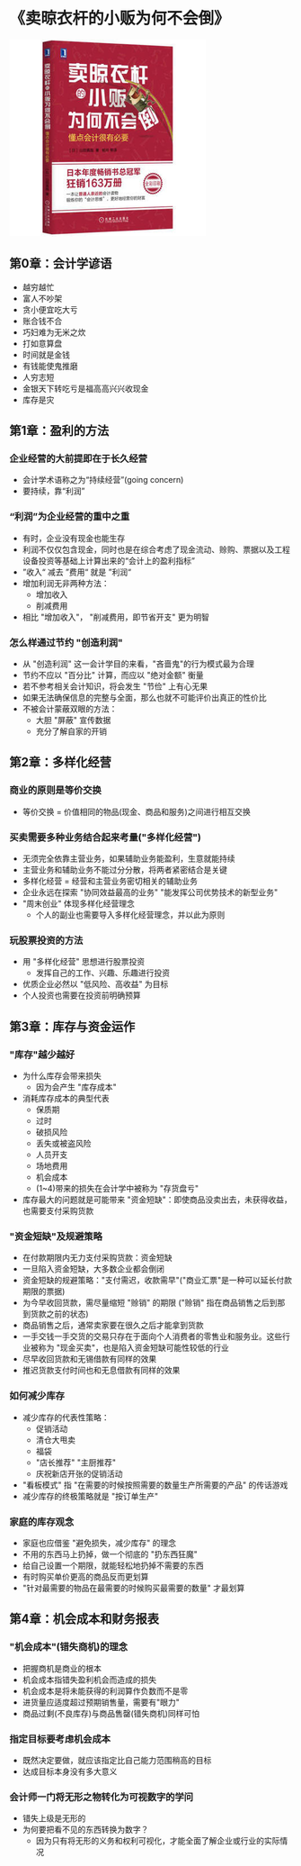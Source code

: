 # 《卖晾衣杆的小贩为何不会倒》

![9787111546115](../../static/img/9787111546115.jpg)

## 第0章：会计学谚语

- 越穷越忙
- 富人不吵架
- 贪小便宜吃大亏
- 账合钱不合
- 巧妇难为无米之炊
- 打如意算盘
- 时间就是金钱
- 有钱能使鬼推磨
- 人穷志短
- 金银天下转吃亏是福高高兴兴收现金
- 库存是灾

## 第1章：盈利的方法

### 企业经营的大前提即在于长久经营

- 会计学术语称之为“持续经营”(going concern)
- 要持续，靠“利润”

### “利润”为企业经营的重中之重

- 有时，企业没有现金也能生存
- 利润不仅仅包含现金，同时也是在综合考虑了现金流动、赊购、票据以及工程设备投资等基础上计算出来的“会计上的盈利指标”
- ”收入“ 减去 ”费用“ 就是 ”利润“
- 增加利润无非两种方法：
  - 增加收入
  - 削减费用
- 相比 "增加收入"， "削减费用，即节省开支" 更为明智

### 怎么样通过节约 "创造利润"

- 从 "创造利润" 这一会计学目的来看，"吝啬鬼"的行为模式最为合理
- 节约不应以 "百分比" 计算，而应以 "绝对金额" 衡量
- 若不参考相关会计知识，将会发生 "节俭" 上有心无果
- 如果无法确保信息的完整与全面，那么也就不可能评价出真正的性价比
- 不被会计蒙蔽双眼的方法：
  - 大胆 "屏蔽" 宣传数据
  - 充分了解自家的开销

## 第2章：多样化经营

### 商业的原则是等价交换

- 等价交换 = 价值相同的物品(现金、商品和服务)之间进行相互交换

### 买卖需要多种业务结合起来考量("多样化经营")

- 无须完全依靠主营业务，如果辅助业务能盈利，生意就能持续
- 主营业务和辅助业务不能过分分散，将两者紧密结合是关键
- 多样化经营 = 经营和主营业务密切相关的辅助业务
- 企业永远在探索 "协同效益最高的业务" "能发挥公司优势技术的新型业务"
- "周末创业" 体现多样化经营理念
  - 个人的副业也需要导入多样化经营理念，并以此为原则

### 玩股票投资的方法

- 用 "多样化经营" 思想进行股票投资
  - 发挥自己的工作、兴趣、乐趣进行投资
- 优质企业必然以 "低风险、高收益" 为目标
- 个人投资也需要在投资前明确预算

## 第3章：库存与资金运作

### "库存"越少越好

- 为什么库存会带来损失
  - 因为会产生 "库存成本"
- 消耗库存成本的典型代表
  - 保质期
  - 过时
  - 破损风险
  - 丢失或被盗风险
  - 人员开支
  - 场地费用
  - 机会成本
  - (1~4)带来的损失在会计学中被称为 "存货盘亏"
- 库存最大的问题就是可能带来 "资金短缺"：即使商品没卖出去，未获得收益，也需要支付采购货款

### "资金短缺"及规避策略

- 在付款期限内无力支付采购货款：资金短缺
- 一旦陷入资金短缺，大多数企业都会倒闭
- 资金短缺的规避策略："支付需迟，收款需早"("商业汇票"是一种可以延长付款期限的票据)
- 为今早收回货款，需尽量缩短 "赊销" 的期限 ("赊销" 指在商品销售之后到那到货款之前的状态)
- 商品销售之后，通常卖家要在很久之后才能拿到货款
- 一手交钱一手交货的交易只存在于面向个人消费者的零售业和服务业。这些行业被称为 "现金买卖"，也是陷入资金短缺可能性较低的行业
- 尽早收回货款和无锡借款有同样的效果
- 推迟货款支付时间也和无息借款有同样的效果

### 如何减少库存

- 减少库存的代表性策略：
  - 促销活动
  - 清仓大甩卖
  - 福袋
  - "店长推荐" "主厨推荐"
  - 庆祝新店开张的促销活动
- "看板模式" 指 "在需要的时候按照需要的数量生产所需要的产品" 的传话游戏
- 减少库存的终极策略就是 "按订单生产"

### 家庭的库存观念

- 家庭也应借鉴 "避免损失，减少库存" 的理念
- 不用的东西马上扔掉，做一个彻底的 "扔东西狂魔"
- 给自己设置一个期限，就能轻松地扔掉不需要的东西
- 有时购买单价更高的商品反而更划算
- "针对最需要的物品在最需要的时候购买最需要的数量" 才最划算

## 第4章：机会成本和财务报表

### "机会成本"(错失商机)的理念

- 把握商机是商业的根本
- 机会成本指错失盈利机会而造成的损失
- 机会成本是将未能获得的利润算作负数而不是零
- 进货量应适度超过预期销售量，需要有"眼力"
- 商品过剩(不良库存)与商品售罄(错失商机)同样可怕

### 指定目标要考虑机会成本

- 既然决定要做，就应该指定比自己能力范围稍高的目标
- 达成目标本身没有多大意义

### 会计师一门将无形之物转化为可视数字的学问

- 错失上级是无形的
- 为何要把看不见的东西转换为数字？
  - 因为只有将无形的义务和权利可视化，才能全面了解企业或行业的实际情况